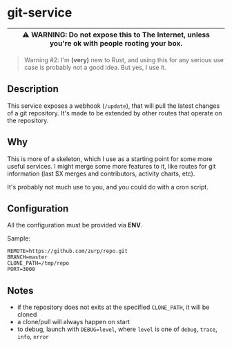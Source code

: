 # git-service

| ⚠️ WARNING: Do not expose this to The Internet, unless you're ok with people rooting your box. |
| --- |

> Warning #2: I'm **(very)** new to Rust, and using this for any serious use case is probably not a good idea. But yes, I use it.

## Description

This service exposes a webhook (`/update`), that will pull the latest changes of a git
repository. It's made to be extended by other routes that operate on the
repository.

## Why

This is more of a skeleton, which I use as a starting point for some more useful
services. I might merge some more features to it, like routes for git
information (last \$X merges and contributors, activity charts, etc).

It's probably not much use to you, and you could do with a cron script.

## Configuration

All the configuration must be provided via **ENV**.

Sample:

```
REMOTE=https://github.com/zurp/repo.git
BRANCH=master
CLONE_PATH=/tmp/repo
PORT=3000
```

## Notes

- if the repository does not exits at the specified `CLONE_PATH`, it will be
  cloned
- a clone/pull will always happen on start
- to debug, launch with `DEBUG=level`, where `level` is one of `debug`,
  `trace`, `info`, `error`

